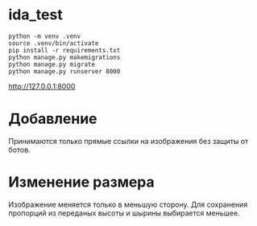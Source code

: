 # ida_test

    python -m venv .venv
    source .venv/bin/activate
    pip install -r requirements.txt
    python manage.py makemigrations
    python manage.py migrate
    python manage.py runserver 8000
http://127.0.0.1:8000

# Добавление
Принимаются только прямые ссылки на изображения без защиты от ботов.

# Изменение размера
Изображение меняется только в меньшую сторону. Для сохранения пропорций из переданых высоты и шырины выбирается меньшее.
